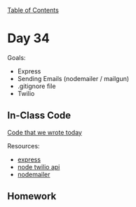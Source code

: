 [Table of Contents](/README.md)

# Day 34

Goals:
* Express
* Sending Emails (nodemailer / mailgun)
* .gitignore file
* Twilio

## In-Class Code
[Code that we wrote today](/notes/day-34/code)

Resources:
* [express](http://expressjs.com/)
* [node twilio api](https://www.twilio.com/docs/node/install)
* [nodemailer](http://www.nodemailer.com/)

## Homework
